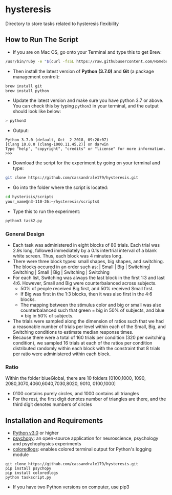 # hysteresis
Directory to store tasks related to hysteresis flexibility 

## How to Run The Script
- If you are on Mac OS, go onto your Terminal and type this to get Brew: 
```bash
/usr/bin/ruby -e "$(curl -fsSL https://raw.githubusercontent.com/Homebrew/install/master/install)" 
``` 
- Then install the latest version of **Python (3.7.0)** and **Git** (a package management control):
```bash
brew install git 
brew install python 
``` 
- Update the latest version and make sure you have python 3.7 or above. You can check this by typing `python3` in your terminal, and the output should look like below: 
```bash
> python3 
```
- Output: 
```
Python 3.7.0 (default, Oct  2 2018, 09:20:07) 
[Clang 10.0.0 (clang-1000.11.45.2)] on darwin
Type "help", "copyright", "credits" or "license" for more information.
>>>  
``` 
- Download the script for the experiment by going on your terminal and type: 
```bash
git clone https://github.com/cassandrale179/hysteresis.git 
``` 
- Go into the folder where the script is located: 
```bash
cd hysterisis/scripts
your_name@n3-110-26:~/hysteresis/scripts$ 
``` 
- Type this to run the experiment: 
```bash
python3 task2.py
``` 


### General Design
- Each task was administered in eight blocks of 80 trials. Each trial was 2.9s long, followed immediately by a 0.1s intertrial interval of a blank white screen. Thus, each block was 4 minutes long. 
- There were three block types: small shapes, big shapes, and switching. The blocks occured in an order such as:
     | Small | Big | Switching| Switching | Small | Big | Switching | Switching
- For each list, Switching was always the last block in the first 1:3 and last 4:6. However, Small and Big were counterbalanced across subjects. 
  - 50% of people received Big first, and 50% received Small first. 
  - If Big was first in the 1:3 blocks, then it was also first in the 4:6 blocks. 
  - The mapping between the stimulus color and big or small was also counterbalanced such that green = big in 50% of subjects, and blue = big in 50% of subjects.
- The trials were sampled along the dimension of ratios such that we had a reasonable number of trials per level within each of the Small, Big, and Switching conditions to estimate median response times. 
- Because there were a total of 160 trials per condition (320 per switching condition), we sampled 16 trials at each of the ratios per condition distributed randomly within each block with the constraint that 8 trials per ratio were administered within each block.


### Ratio
Within the folder blueGlobal, there are 10 folders [0100,1000, 1090, 2080,3070,4060,6040,7030,8020, 9010, 0100,1000]
- 0100 contains purely circles, and 1000 contains all triangles
- For the rest, the first digit denotes number of triangles are there, and the third digit denotes numbers of circles 


## Installation and Requirements
- [Python v3.0](https://www.python.org/downloads/) or higher
- [psychopy](http://www.psychopy.org/):  an open-source application for  neuroscience, psychology and psychophysics experiments 
- [coloredlogs](https://github.com/xolox/python-coloredlogs): enables colored terminal output for Python's logging module 
```
git clone https://github.com/cassandrale179/hysteresis.git 
pip install psychopy 
pip install coloredlogs 
python taskscript.py 
``` 
- If you have two Python versions on computer, use pip3 


